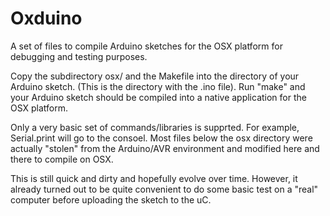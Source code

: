 Oxduino
=======

A set of files to compile Arduino sketches for the OSX platform for debugging and testing purposes.

Copy the subdirectory osx/ and the Makefile into the directory of your Arduino sketch.
(This is the directory with the .ino file). Run "make" and your Arduino sketch should be 
compiled into a native application for the OSX platform.

Only a very basic set of commands/libraries is supprted. For example, Serial.print will go to the consoel.
Most files below the osx directory were actually "stolen" from the Arduino/AVR environment and
modified here and there to compile on OSX.

This is still quick and dirty and hopefully evolve over time. However, it already turned out to be
quite convenient to do some basic test on a "real" computer before uploading the sketch to the uC.


